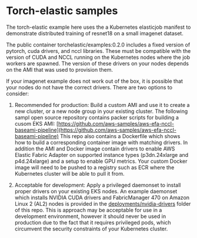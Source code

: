 # Torch-elastic samples

The torch-elastic example here uses the a Kubernetes elasticjob manifest to demonstrate distributed training of resnet18 on a small imagenet dataset. 

The public container torchelastic/examples:0.2.0 includes a fixed version of pytorch, cuda drivers, and nccl libraries. These must be compatible with the version of CUDA and NCCL running on the Kubernetes nodes where the job workers are spawned. The version of these drivers on your nodes depends on the AMI that was used to provision them.

If your imagenet example does not work out of the box, it is possible that your nodes do not have the correct drivers. There are two options to consider:

1. Recommended for production: Build a custom AMI and use it to create a new cluster, or a new node group in your existing cluster.
The following sampl open source repository contains packer scripts for building a cusom EKS AMI:
[https://github.com/aws-samples/aws-efa-nccl-baseami-pipeline](https://github.com/aws-samples/aws-efa-nccl-baseami-pipeline)
This repo also contains a Dockerfile which shows how to build a corresponding container image with matching drivers.
In addition the AMI and Docker image contain drivers to enable AWS Elastic Fabric Adapter on supported instance types (p3dn.24xlarge and p4d.24xlarge) and a setup to enable GPU metrics.
Your custom Docker image will need to be pushed to a registry such as ECR where the Kubernetes cluster will be able to pull it from.

2. Acceptable for development: Apply a privileged daemonset to install proper drivers on your existing EKS nodes.
An example daemonset which installs NVIDIA CUDA drivers and FabricManager 470 on Amazon Linux 2 (AL2) nodes is provided in the [deployments/nvidia-drivers](/Container-Root/eks/deployment/nvidia-drivers) folder of this repo. This is approach may be acceptable for use in a development environment, however it should never be used in production due to the fact that it requires privileged pods, which circumvent the security constraints of your Kubernetes cluster.


